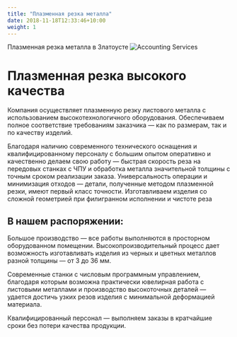 ```yaml
---
title: "Плазменная резка металла"
date: 2018-11-18T12:33:46+10:00
weight: 1
---
```


Плазменная резка металла в Златоусте
![Accounting Services](/images/austin-distel-nGc5RT2HmF0-unsplash.jpg)

# Плазменная резка высокого качества

Компания осуществляет плазменную резку листового металла с использованием высокотехнологичного оборудования. Обеспечиваем полное соответствие требованиям заказчика — как по размерам, так и по качеству изделий.

Благодаря наличию современного технического оснащения и квалифицированному персоналу с большим опытом оперативно и качественно делаем свою работу — быстрая скорость реза на передовых станках с ЧПУ и обработка металла значительной толщины с точным сроком реализации заказа.
Универсальность операции и минимизация отходов — детали, полученные методом плазменной резки, имеют первый класс точности. Изготавливаем изделия со сложной геометрией при филигранном исполнении и чистоте реза

## В нашем распоряжении:

Большое производство — все работы выполняются в просторном оборудованном помещении. Высокопроизводительный процесс дает возможность изготавливать изделия из черных и цветных металлов разной толщины — от 3 до 36 мм.

Современные станки с числовым программным управлением, благодаря которым возможна практически ювелирная работа с листовыми металлами и производство высокоточных деталей — удается достичь узких резов изделия с минимальной деформацией материала.

Квалифицированный персонал — выполняем заказы в кратчайшие сроки без потери качества продукции.






